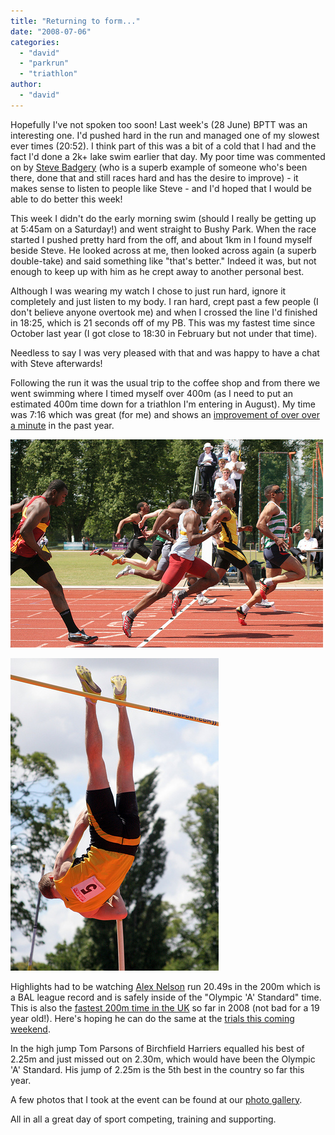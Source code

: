```yaml
---
title: "Returning to form..."
date: "2008-07-06"
categories: 
  - "david"
  - "parkrun"
  - "triathlon"
author: 
  - "david"
---
```


Hopefully I've not spoken too soon! Last week's (28 June) BPTT was an interesting one. I'd pushed hard in the run and managed one of my slowest ever times (20:52). I think part of this was a bit of a cold that I had and the fact I'd done a 2k+ lake swim earlier that day. My poor time was commented on by [Steve Badgery](http://www.athleticsdata.com/athletes/profile.aspx?athleteid=8797) (who is a superb example of someone who's been there, done that and still races hard and has the desire to improve) - it makes sense to listen to people like Steve - and I'd hoped that I would be able to do better this week!

This week I didn't do the early morning swim (should I really be getting up at 5:45am on a Saturday!) and went straight to Bushy Park. When the race started I pushed pretty hard from the off, and about 1km in I found myself beside Steve. He looked across at me, then looked across again (a superb double-take) and said something like "that's better." Indeed it was, but not enough to keep up with him as he crept away to another personal best.

Although I was wearing my watch I chose to just run hard, ignore it completely and just listen to my body. I ran hard, crept past a few people (I don't believe anyone overtook me) and when I crossed the line I'd finished in 18:25, which is 21 seconds off of my PB. This was my fastest time since October last year (I got close to 18:30 in February but not under that time).

Needless to say I was very pleased with that and was happy to have a chat with Steve afterwards!

Following the run it was the usual trip to the coffee shop and from there we went swimming where I timed myself over 400m (as I need to put an estimated 400m time down for a triathlon I'm entering in August). My time was 7:16 which was great (for me) and shows an [improvement of over over a minute](/?p=86) in the past year.

![](/images/2008/2008-07-05-bal_league_1.jpg)

![](/images/2008/2008-07-05-bal_league_2.jpg)

Highlights had to be watching [Alex Nelson](http://www.athleticsdata.com/athletes/profile.aspx?athleteid=26978) run 20.49s in the 200m which is a BAL league record and is safely inside of the "Olympic 'A' Standard" time. This is also the [fastest 200m time in the UK](http://www.powerof10.info/default.asp?page=66667639483D6A30&rrwhat=4460546464649E4B5C288829C82A40205C6442245C446814883CCA2A) so far in 2008 (not bad for a 19 year old!). Here's hoping he can do the same at the [trials this coming weekend](http://www.ukathletics.net/uka-major-events/birmingham/).

In the high jump Tom Parsons of Birchfield Harriers equalled his best of 2.25m and just missed out on 2.30m, which would have been the Olympic 'A' Standard. His jump of 2.25m is the 5th best in the country so far this year.

A few photos that I took at the event can be found at our [photo gallery](http://www.sharonrowe.co.uk/photos/2008/72157605991479884/).

All in all a great day of sport competing, training and supporting.
